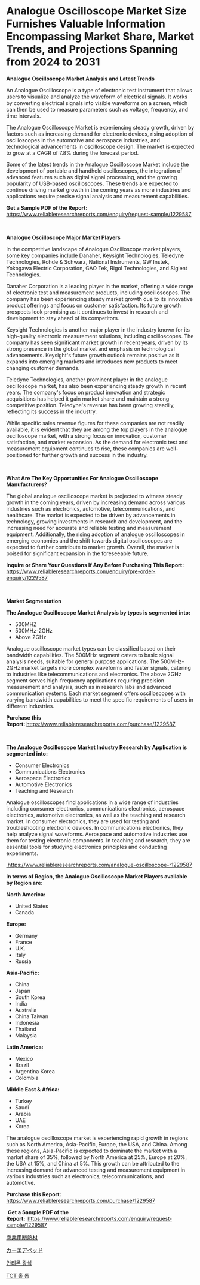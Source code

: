 <p><h1>Analogue Oscilloscope Market Size Furnishes Valuable Information Encompassing Market Share, Market Trends, and Projections Spanning from 2024 to 2031</h1></p><p><strong>Analogue Oscilloscope Market Analysis and Latest Trends</strong></p>
<p><p>An Analogue Oscilloscope is a type of electronic test instrument that allows users to visualize and analyze the waveform of electrical signals. It works by converting electrical signals into visible waveforms on a screen, which can then be used to measure parameters such as voltage, frequency, and time intervals.</p><p>The Analogue Oscilloscope Market is experiencing steady growth, driven by factors such as increasing demand for electronic devices, rising adoption of oscilloscopes in the automotive and aerospace industries, and technological advancements in oscilloscope design. The market is expected to grow at a CAGR of 7.8% during the forecast period.</p><p>Some of the latest trends in the Analogue Oscilloscope Market include the development of portable and handheld oscilloscopes, the integration of advanced features such as digital signal processing, and the growing popularity of USB-based oscilloscopes. These trends are expected to continue driving market growth in the coming years as more industries and applications require precise signal analysis and measurement capabilities.</p></p>
<p><strong>Get a Sample PDF of the Report:&nbsp;</strong> <a href="https://www.reliableresearchreports.com/enquiry/request-sample/1229587">https://www.reliableresearchreports.com/enquiry/request-sample/1229587</a></p>
<p>&nbsp;</p>
<p><strong>Analogue Oscilloscope Major Market Players</strong></p>
<p><p>In the competitive landscape of Analogue Oscilloscope market players, some key companies include Danaher, Keysight Technologies, Teledyne Technologies, Rohde & Schwarz, National Instruments, GW Instek, Yokogawa Electric Corporation, GAO Tek, Rigol Technologies, and Siglent Technologies. </p><p>Danaher Corporation is a leading player in the market, offering a wide range of electronic test and measurement products, including oscilloscopes. The company has been experiencing steady market growth due to its innovative product offerings and focus on customer satisfaction. Its future growth prospects look promising as it continues to invest in research and development to stay ahead of its competitors.</p><p>Keysight Technologies is another major player in the industry known for its high-quality electronic measurement solutions, including oscilloscopes. The company has seen significant market growth in recent years, driven by its strong presence in the global market and emphasis on technological advancements. Keysight's future growth outlook remains positive as it expands into emerging markets and introduces new products to meet changing customer demands.</p><p>Teledyne Technologies, another prominent player in the analogue oscilloscope market, has also been experiencing steady growth in recent years. The company's focus on product innovation and strategic acquisitions has helped it gain market share and maintain a strong competitive position. Teledyne's revenue has been growing steadily, reflecting its success in the industry.</p><p>While specific sales revenue figures for these companies are not readily available, it is evident that they are among the top players in the analogue oscilloscope market, with a strong focus on innovation, customer satisfaction, and market expansion. As the demand for electronic test and measurement equipment continues to rise, these companies are well-positioned for further growth and success in the industry.</p></p>
<p>&nbsp;</p>
<p><strong>What Are The Key Opportunities For Analogue Oscilloscope Manufacturers?</strong></p>
<p><p>The global analogue oscilloscope market is projected to witness steady growth in the coming years, driven by increasing demand across various industries such as electronics, automotive, telecommunications, and healthcare. The market is expected to be driven by advancements in technology, growing investments in research and development, and the increasing need for accurate and reliable testing and measurement equipment. Additionally, the rising adoption of analogue oscilloscopes in emerging economies and the shift towards digital oscilloscopes are expected to further contribute to market growth. Overall, the market is poised for significant expansion in the foreseeable future.</p></p>
<p><strong>Inquire or Share Your Questions If Any Before Purchasing This Report:</strong> <a href="https://www.reliableresearchreports.com/enquiry/pre-order-enquiry/1229587">https://www.reliableresearchreports.com/enquiry/pre-order-enquiry/1229587</a></p>
<p>&nbsp;</p>
<p><strong>Market Segmentation</strong></p>
<p><strong>The Analogue Oscilloscope Market Analysis by types is segmented into:</strong></p>
<p><ul><li>500MHZ</li><li>500MHz-2GHz</li><li>Above 2GHz</li></ul></p>
<p><p>Analogue oscilloscope market types can be classified based on their bandwidth capabilities. The 500MHz segment caters to basic signal analysis needs, suitable for general purpose applications. The 500MHz-2GHz market targets more complex waveforms and faster signals, catering to industries like telecommunications and electronics. The above 2GHz segment serves high-frequency applications requiring precision measurement and analysis, such as in research labs and advanced communication systems. Each market segment offers oscilloscopes with varying bandwidth capabilities to meet the specific requirements of users in different industries.</p></p>
<p><strong>Purchase this Report:&nbsp;</strong><a href="https://www.reliableresearchreports.com/purchase/1229587">https://www.reliableresearchreports.com/purchase/1229587</a></p>
<p>&nbsp;</p>
<p><strong>The Analogue Oscilloscope Market Industry Research by Application is segmented into:</strong></p>
<p><ul><li>Consumer Electronics</li><li>Communications Electronics</li><li>Aerospace Electronics</li><li>Automotive Electronics</li><li>Teaching and Research</li></ul></p>
<p><p>Analogue oscilloscopes find applications in a wide range of industries including consumer electronics, communications electronics, aerospace electronics, automotive electronics, as well as the teaching and research market. In consumer electronics, they are used for testing and troubleshooting electronic devices. In communications electronics, they help analyze signal waveforms. Aerospace and automotive industries use them for testing electronic components. In teaching and research, they are essential tools for studying electronics principles and conducting experiments.</p></p>
<p><a href="https://www.reliableresearchreports.com/analogue-oscilloscope-r1229587">&nbsp;https://www.reliableresearchreports.com/analogue-oscilloscope-r1229587</a></p>
<p><strong>In terms of Region, the Analogue Oscilloscope Market Players available by Region are:</strong></p>
<p>
    <p> <strong> North America: </strong>
        <ul>
            <li>United States</li>
            <li>Canada</li>
        </ul>
        </p> 
    <p> <strong> Europe: </strong>
        <ul>
            <li>Germany</li>
            <li>France</li>
            <li>U.K.</li>
            <li>Italy</li>
            <li>Russia</li>
        </ul>
        </p> 
    <p> <strong> Asia-Pacific: </strong>
        <ul>
            <li>China</li>
            <li>Japan</li>
            <li>South Korea</li>
            <li>India</li>
            <li>Australia</li>
            <li>China Taiwan</li>
            <li>Indonesia</li>
            <li>Thailand</li>
            <li>Malaysia</li>
        </ul>
        </p> 
    <p> <strong> Latin America: </strong>
        <ul>
            <li>Mexico</li>
            <li>Brazil</li>
            <li>Argentina Korea</li>
            <li>Colombia</li>
        </ul>
        </p> 
    <p> <strong> Middle East & Africa: </strong>
        <ul>
            <li>Turkey</li>
            <li>Saudi</li>
            <li>Arabia</li>
            <li>UAE</li>
            <li>Korea</li>
        </ul>
    </p>
    </p>
<p><p>The analogue oscilloscope market is experiencing rapid growth in regions such as North America, Asia-Pacific, Europe, the USA, and China. Among these regions, Asia-Pacific is expected to dominate the market with a market share of 35%, followed by North America at 25%, Europe at 20%, the USA at 15%, and China at 5%. This growth can be attributed to the increasing demand for advanced testing and measurement equipment in various industries such as electronics, telecommunications, and automotive.</p></p>
<p><strong>Purchase this Report: </strong><a href="https://www.reliableresearchreports.com/purchase/1229587">https://www.reliableresearchreports.com/purchase/1229587</a></p>
<p>&nbsp;<strong>Get a Sample PDF of the Report:&nbsp;&nbsp;</strong><a href="https://www.reliableresearchreports.com/enquiry/request-sample/1229587">https://www.reliableresearchreports.com/enquiry/request-sample/1229587</a></p>
<p><strong></strong></p>
<p><p><a href="https://medium.com/@thomassandoval55/%E5%95%86%E6%A5%AD%E6%96%AD%E7%86%B1%E5%B8%82%E5%A0%B4%E3%81%AF%E5%B8%82%E5%A0%B4%E3%82%B7%E3%82%A7%E3%82%A2-%E3%82%B5%E3%82%A4%E3%82%BA-%E3%81%8A%E3%82%88%E3%81%B32031%E5%B9%B4%E3%81%BE%E3%81%A7%E3%81%AE%E4%BA%88%E6%B8%AC%E3%81%AB%E7%84%A6%E7%82%B9%E3%82%92%E5%BD%93%E3%81%A6%E3%81%A6%E3%81%84%E3%81%BE%E3%81%99-5fccf27a888f">商業用断熱材</a></p><p><a href="https://medium.com/@orlohagenes_12279/%E6%AC%A1%E3%81%AE%E6%96%87%E7%AB%A0%E3%82%92%E6%97%A5%E6%9C%AC%E8%AA%9E%E3%81%AB%E7%BF%BB%E8%A8%B3%E3%81%97%E3%81%A6%E3%81%8F%E3%81%A0%E3%81%95%E3%81%84-%E8%BB%8A%E7%94%A8%E3%82%A8%E3%82%A2%E3%83%99%E3%83%83%E3%83%89%E5%B8%82%E5%A0%B4%E3%81%AE%E5%88%86%E6%9E%90-%E3%82%B0%E3%83%AD%E3%83%BC%E3%83%90%E3%83%AB%E6%A5%AD%E7%95%8C%E3%81%AE%E5%B1%95%E6%9C%9B%E3%81%A8%E4%BA%88%E6%B8%AC-2024%E5%B9%B4%E3%81%8B%E3%82%892031%E5%B9%B4-be349c2e91ac">カーエアベッド</a></p><p><a href="https://medium.com/@joanacasper2001/%EC%A3%BC%EC%84%9D-%EA%B4%91%EC%84%9D-%EC%8B%9C%EC%9E%A5-%EB%8F%99%ED%96%A5-%EB%B0%8F-%EC%8B%9C%EC%9E%A5-%EB%B6%84%EC%84%9D%EC%9D%B4-2024-2031-%EB%85%84-%EB%8F%99%EC%95%88-%EC%98%88%EC%B8%A1%EB%90%A9%EB%8B%88%EB%8B%A4-f5a9f118a7c2">안티몬 광석</a></p><p><a href="https://medium.com/@jaleelweissnat2022/tct-%ED%99%80%EC%8F%98%EC%9A%B0-%EB%A7%88%EC%BC%93-%EA%B7%9C%EB%AA%A8-cagr-%ED%8A%B8%EB%A0%8C%EB%93%9C-2024-2030-2dabc8c68465">TCT 홀 톱</a></p></p>